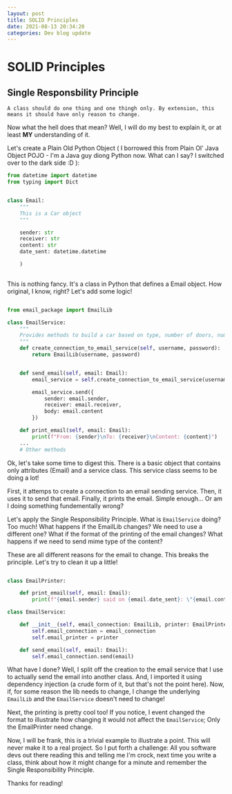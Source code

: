 ```yaml
---
layout: post
title: SOLID Principles
date: 2021-08-13 20:34:20
categories: Dev blog update
---
```


# SOLID Principles

## Single Responsbility Principle

`A class should do one thing and one thingh only. By extension, this means it should have only reason to change.`

Now what the hell does that mean? Well, I will do my best to explain it, or at least **MY** understanding of it. 

Let's create a Plain Old Python Object ( I borrowed this from Plain Ol' Java Object POJO - I'm a Java guy diong Python now. What can I say? I switched over to the dark side :D ):

```python
from datetime import datetime
from typing import Dict


class Email:
    """
    This is a Car object
    """

    sender: str
    receiver: str
    content: str
    date_sent: datetime.datetime

    )
    

```

This is nothing fancy. It's a class in Python that defines a Email object. How original, I know, right? Let's add some logic!

```python

from email_package import EmailLib

class EmailService:
    """
    Provides methods to build a car based on type, number of doors, number of wheels
    """
    def create_connection_to_email_service(self, username, password):
        return EmailLib(username, password)


    def send_email(self, email: Email):
        email_service = self.create_connection_to_email_service(username, password)

        email_service.send({
            sender: email.sender,
            receiver: email.receiver,
            body: email.content
        })

    def print_email(self, email: Email):
        print(f"From: {sender}\nTo: {receiver}\nContent: {content}")
    ...
    # Other methods
```

Ok, let's take some time to digest this. There is a basic object that contains only attributes (Email) and a service class. This service class seems to be doing a lot!

First, it attemps to create a connection to an email sending service. Then, it uses it to send that email. Finally, it prints the email. Simple enough... Or am I doing something fundementally wrong?

Let's apply the Single Responsibility Principle. What is `EmailService` doing? Too much! What happens if the EmailLib changes? We need to use a different one? What if the format of the printing of the email changes? What happens if we need to send mime type of the content?

These are all different reasons for the email to change. This breaks the principle. Let's try to clean it up a little!

```python

class EmailPrinter:

    def print_email(self, email: Email):
        print(f"{email.sender} said on {email.date_sent}: \"{email.content}\"")

class EmailService:

    def __init__(self, email_connection: EmailLib, printer: EmailPrinter):
        self.email_connection = email_connection
        self.email_printer = printer

    def send_email(self, email: Email):
        self.email_connection.send(email)

```

What have I done? Well, I split off the creation to the email service that I use to actually send the email into another class. And, I imported it using dependency injection (a crude form of it, but that's not the point here). Now, if, for some reason the lib needs to change, I change the underlying `EmailLib` and the `EmailService` doesn't need to change!

Next, the printing is pretty cool too! If you notice, I event changed the format to illustrate how changing it would not affect the `EmailService`; Only the EmailPrinter need change.

Now, I will be frank, this is a trivial example to illustrate a point. This will never make it to a real project. So I put forth a challenge: All you software devs out there reading this and telling me I'm crock, next time you write a class, think about how it might change for a minute and remember the Single Responsibility Principle.

Thanks for reading!